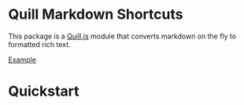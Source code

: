 # Quill Markdown Shortcuts

This package is a [Quill.js]() module that converts markdown on the fly to formatted rich text.

[Example](https://patleeman.github.io/quill-markdown-shortcuts/)

# Quickstart
